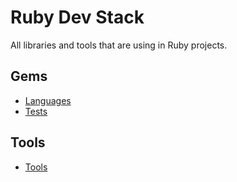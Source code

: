 # Ruby Dev Stack

All libraries and tools that are using in Ruby projects.

## Gems

* [Languages](./gems/languages.md)
* [Tests](./gems/tests.md)

## Tools

* [Tools](./tools/tools.md)
